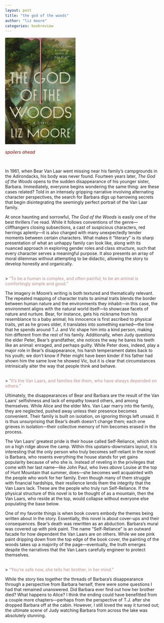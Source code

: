 ```yaml
---
layout: post
title: "the god of the woods"
author: "liz moore"
categories: bookreview
---
```


<img src="\img\the_god_of_the_woods.jpg" width="230" max-width="50%" max-height="50%">

<br>

<font color="#8B0000"> *spoilers ahead* </font>

<br>

In 1961, when Bear Van Laar went missing near his family’s campgrounds in the Adirondacks, his body was never found. Fourteen years later, *The God of the Woods* opens to the sudden disappearance of his younger sister, Barbara. Immediately, everyone begins wondering the same thing: are these cases related? Told in an intensely gripping narrative involving alternating character perspectives, the search for Barbara digs up harrowing secrets that begin disintegrating the seemingly perfect portrait of the Van Laar family.

At once haunting and sorrowful, *The God of the Woods* is easily one of the best thrillers I’ve read. While it follows conventions of the genre—cliffhangers closing subsections, a cast of suspicious characters, red herrings aplenty—it is also charged with many unexpectedly tender moments between certain characters. What makes it “literary” is its sharp presentation of what an unhappy family can look like, along with its nuanced approach in exploring gender roles and class structure, such that every character serves a meaningful purpose. It also presents an array of moral dilemmas without attempting to be didactic, allowing the story to develop honestly and organically.

<br>
> <font color="#B88C8C">“To be a human is complex, and often painful; to be an animal is comfortingly simple and good.”</font>

<br>

The imagery in Moore’s writing is both textured and thematically relevant. The repeated mapping of character traits to animal traits blends the border between human nature and the environments they inhabit—in this case, the environment aligns with the natural world itself—to showcase facets of nature and nurture. Bear, for instance, gets his nickname from his resemblance to a baby animal; his innocence is first ascribed to physical traits, yet as he grows older, it translates into something earned—the time that he spends around T.J. and Vic shape him into a kind person, making him different from the rest of his family. Additionally, when Judy questions the elder Peter, Bear’s grandfather, she notices the way he bares his teeth like an animal: enraged, and perhaps guilty. While Peter does, indeed, play a major role in Bear’s disappearance, his harsh temperament dates back to his youth; we don’t know if Peter might have been kinder if his father had shown him the same love he showed Vic, but it is clear that circumstances intrinsically alter the way that people think and behave.

<br>
> <font color="#B88C8C">“It’s the Van Laars, and families like them, who have always depended on others.”</font>

<br>

Ultimately, the disappearances of Bear and Barbara are the result of the Van Laars’ selfishness and lack of empathy toward others, and among themselves. While Alice and the elder Mrs. Van Laar marry into the family, they are neglected, pushed away unless their presence becomes convenient. Their family is built on isolation, on ignoring things left unsaid. It is thus unsurprising that Bear’s death doesn’t change them; each one grieves in isolation—their collective memory of him becomes erased in the process.

The Van Laars’ greatest pride is their house called Self-Reliance, which sits on a high ridge above the camp. Within this upstairs-downstairs layout, it is interesting that the only person who truly becomes self-reliant in the novel is Barbara, who resents everything the house stands for yet gains popularity because of who she is. Instead of reveling in the privileges that come with her last name—like John Paul, who lives *above* Louise at the top of Hunt Mountain that summer, does—she becomes well acquainted with the people who work for her family. Even though many of them struggle with financial hardships, their resilience lends them the integrity that the Van Laars lack. These are the people who truly run Self-Reliance. If the physical structure of this novel is to be thought of as a mountain, then the Van Laars, who reside at the top, would collapse without everyone else populating the base below.

One of my favorite things is when book covers embody the themes being written about in the story. Essentially, this novel is about cover-ups and their consequences. Bear’s death was rewritten as an abduction. Barbara’s mural was covered up with pink paint. The name “Self-Reliance” is an outward facade for how dependent the Van Laars are on others. While we see pink paint dripping down from the top edge of the book cover, the painting of the woods takes up a majority of the page—eventually, the truth emerges despite the narratives that the Van Laars carefully engineer to protect themselves.


<br>
> <font color="#B88C8C">“You’re safe now, she tells her brother, in her mind.”</font>

<br>

While the story ties together the threads of Barbara’s disappearance through a perspective from Barbara herself, there were some questions I had that remained unanswered. Did Barbara ever find out how her brother died? What happens to Alice? I think the ending could have benefitted from a couple more chapters—perhaps from the perspective of T.J. after she dropped Barbara off at the cabin. However, I still loved the way it turned out; the ultimate scene of Judy watching Barbara from across the lake was absolutely stunning.